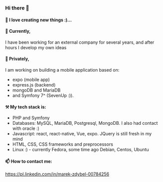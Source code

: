 ### Hi there 👋

#### 🌱 I love creating new things :)...

#### 🔭 Currently, 
I have been working for an external company for several years, and after hours I develop my own ideas

#### 🌱 Privately, 
I am working on building a mobile application based on:
- expo (mobile app)
- express.js (backend)
- mongoDB and MariaDB
- and Symfony 7^ (SevenUp :)).

#### ⚒️ My tech stack is:
- PHP and Symfony
- Databases: MySQL, MariaDB, Postgresql, MongoDB. I also had contact with oracle :)
- Javascript: react, react-native, Vue, expo. JQuery is still fresh in my mind
- HTML, CSS, CSS frameworks and preprocessors
- Linux :) - currently Fedora, some time ago Debian, Centos, Ubuntu
  
#### 📫 How to contact me: 
https://pl.linkedin.com/in/marek-zdybel-00784256

